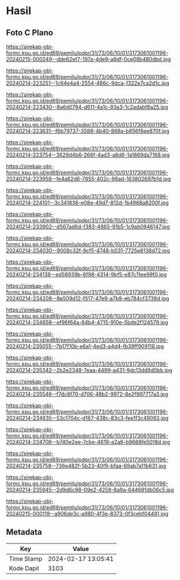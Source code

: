 # Hasil

## Foto C Plano

https://sirekap-obj-formc.kpu.go.id/ed69/pemilu/pdpr/31/73/06/10/01/3173061001196-20240215-000249--dde62ef7-197a-4de9-a8df-0ce08b480dbd.jpg

https://sirekap-obj-formc.kpu.go.id/ed69/pemilu/pdpr/31/73/06/10/01/3173061001196-20240214-223251--1c64e4a4-2554-486c-9dca-1322e7ca2d1c.jpg

https://sirekap-obj-formc.kpu.go.id/ed69/pemilu/pdpr/31/73/06/10/01/3173061001196-20240214-223430--8a6d0794-d611-4a1c-93a3-1c2adabf8a25.jpg

https://sirekap-obj-formc.kpu.go.id/ed69/pemilu/pdpr/31/73/06/10/01/3173061001196-20240214-223631--f6b79737-3588-4b40-868a-b656f8ee870f.jpg

https://sirekap-obj-formc.kpu.go.id/ed69/pemilu/pdpr/31/73/06/10/01/3173061001196-20240214-223754--3629d4b6-266f-4ad3-a8d6-1a1869da7168.jpg

https://sirekap-obj-formc.kpu.go.id/ed69/pemilu/pdpr/31/73/06/10/01/3173061001196-20240214-223959--fe4a62d6-7855-402c-98ad-163802697b1d.jpg

https://sirekap-obj-formc.kpu.go.id/ed69/pemilu/pdpr/31/73/06/10/01/3173061001196-20240214-224101--3c341836-e08e-49d7-812d-1b4968a8200f.jpg

https://sirekap-obj-formc.kpu.go.id/ed69/pemilu/pdpr/31/73/06/10/01/3173061001196-20240214-233902--d567ad6d-f383-4865-91b5-1c9ab0946147.jpg

https://sirekap-obj-formc.kpu.go.id/ed69/pemilu/pdpr/31/73/06/10/01/3173061001196-20240214-234030--9008c32f-9cf5-4748-b031-7725e8138d72.jpg

https://sirekap-obj-formc.kpu.go.id/ed69/pemilu/pdpr/31/73/06/10/01/3173061001196-20240214-234138--ed58939b-6f98-4314-9bf5-e87c11ee99f0.jpg

https://sirekap-obj-formc.kpu.go.id/ed69/pemilu/pdpr/31/73/06/10/01/3173061001196-20240214-234208--8e509d12-f517-47e9-a7b9-eb784cf3738d.jpg

https://sirekap-obj-formc.kpu.go.id/ed69/pemilu/pdpr/31/73/06/10/01/3173061001196-20240214-234858--ef96f64a-64b4-4715-910e-5bde2f124579.jpg

https://sirekap-obj-formc.kpu.go.id/ed69/pemilu/pdpr/31/73/06/10/01/3173061001196-20240214-235055--7b17f10b-e6a1-4ed3-a4d4-fb39ff909116.jpg

https://sirekap-obj-formc.kpu.go.id/ed69/pemilu/pdpr/31/73/06/10/01/3173061001196-20240214-235342--2b2e2348-7eaa-4499-a431-9dc13dd9d0bb.jpg

https://sirekap-obj-formc.kpu.go.id/ed69/pemilu/pdpr/31/73/06/10/01/3173061001196-20240214-235546--f7dc6f70-d706-48b2-9972-8e2f997717a3.jpg

https://sirekap-obj-formc.kpu.go.id/ed69/pemilu/pdpr/31/73/06/10/01/3173061001196-20240214-234635--53c1704c-d167-438c-83c3-fee1f3c49093.jpg

https://sirekap-obj-formc.kpu.go.id/ed69/pemilu/pdpr/31/73/06/10/01/3173061001196-20240214-234706--b740e2ee-7cbe-4619-a2a6-b9688fe5018d.jpg

https://sirekap-obj-formc.kpu.go.id/ed69/pemilu/pdpr/31/73/06/10/01/3173061001196-20240214-235758--736e482f-5b23-40f9-bfaa-69ab7a11b631.jpg

https://sirekap-obj-formc.kpu.go.id/ed69/pemilu/pdpr/31/73/06/10/01/3173061001196-20240214-235945--2d9d6c98-09e2-4259-8a9a-644691db06c5.jpg

https://sirekap-obj-formc.kpu.go.id/ed69/pemilu/pdpr/31/73/06/10/01/3173061001196-20240215-000119--a906de3c-a980-4f3e-8373-0f3cebf04491.jpg


## Metadata

| Key        | Value               |
| ---------- | ------------------- |
| Time Stamp | 2024-02-17 13:05:41 |
| Kode Dapil | 3103                |



